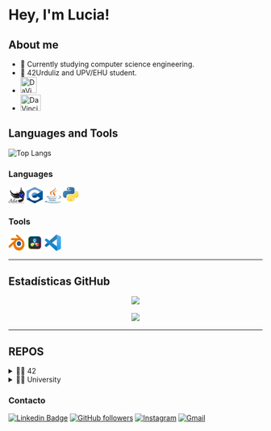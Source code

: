 # Hey, I'm Lucia!

## About me

- 🔭 Currently studying computer science engineering.
- 🌱 42Urduliz and UPV/EHU student.
- <img src="https://github.com/LUC1A05/LUC1A05/assets/60438689/90fc7a4f-ec54-4270-8561-1028d2379004"
  width="32"
  height="32"
  title="DaVinci">
- <img src="https://github.com/LUC1A05/LUC1A05/assets/60438689/21fe31b4-0ed3-4377-81e2-bc23a6e13fb7"
  width="40"
  height="32"
  title="DaVinci">




## Languages and Tools

![Top Langs](https://github-readme-stats.vercel.app/api/top-langs/?username=LUC1A05&layout=compact)

### Languages
<p align = "left">
<img src="img\ada.png"
width="32"
height="32"
title="Ada">
<img src="img\c.png"
width="32"
height="32"
title="C">
<img src="img\java.png"
width="32"
height="32"
title="Java">
<img src="img\Python-logo-notext.svg.png"
width="32"
height="32"
title="Python">
</p>

### Tools

<p align = "left">
<img src="img\Blender_logo_no_text.svg.png"
width="32"
height="32"
title="Blender">
<img src="img\DaVinci_Resolve_Studio.png"
width="32"
height="32"
title="DaVinci">
<img src="img\Visual.png"
width="32"
height="32"
title="Visual">
</p>

---

## Estadísticas GitHub

<p align="center">
  <img src="https://github-readme-stats.vercel.app/api?username=LUC1A05&show_icons=true&theme=bear" width="500">
</p>

<p align="center">
  <img src="https://github-readme-streak-stats.herokuapp.com?user=LUC1A05&theme=dark&hide_border=true" width="500">
</p>

---
## REPOS
<details>
<summary>👨‍🎓 42</summary>
</details>

<details>
<summary>👨‍🎓 University</summary>
  
 [![Readme Card](https://github-readme-stats.vercel.app/api/pin/?username=LUC1A05&repo=uni)](https://github.com/LUC1A05/uni)
  
</details>

### Contacto
[![Linkedin Badge](https://img.shields.io/badge/-TuNombre-blue?style=flat-square&logo=Linkedin&logoColor=white&link=https://www.linkedin.com/in/tu-enlace/)](https://www.linkedin.com/in/tu-enlace/)
[![GitHub followers](https://img.shields.io/github/followers/LUC1A05?label=Follow&style=social)](https://github.com/LUC1A05)
[![Instagram](https://img.shields.io/badge/Instagram-%23E4405F.svg?&style=for-the-badge&logo=instagram&logoColor=white)](https://www.instagram.com/luciaaaaa_055/)
[![Gmail](https://img.shields.io/badge/Gmail-%23D14836.svg?&style=for-the-badge&logo=gmail&logoColor=white)](mailto:lucializaso05@gmail.com)
